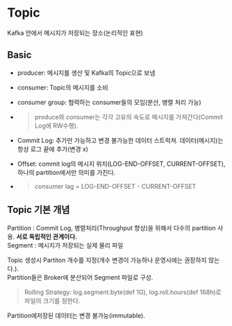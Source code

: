 # Topic

Kafka 안에서 메시지가 저장되는 장소(논리적인 표현)  

## Basic

- producer: 메시지를 생산 및 Kafka의 Topic으로 보냄
- consumer: Topic의 메시지를 소비
- consumer group: 협력하는 consumer들의 모임(분산, 병렬 처리 가능)
- > produce와 consumer는 각각 고유의 속도로 메시지를 가져간다(Commit Log에 RW수행).  

- Commit Log: 추가만 가능하고 변경 불가능한 데이터 스트럭쳐. 데이터(메시지)는 항상 로그 끝에 추가(변경 x)
- Offset: commit log의 메시지 위치(LOG-END-OFFSET, CURRENT-OFFSET), 하나의 partition에서만 의미를 가진다.
- > consumer lag = LOG-END-OFFSET - CURRENT-OFFSET

## Topic 기본 개념

Partition : Commit Log, 병렬처리(Throughput 향상)을 위해서 다수의 partition 사용. **서로 독립적인 관계이다.**  
Segment : 메시지가 저장되는 실제 물리 파일  


Topic 생성시 Partiton 개수를 지정(개수 변경이 가능하나 운영시에는 권장하지 않는다.).  
Partition들은 Broker에 분산되어 Segment 파일로 구성.  
> Rolling Strategy: log.segment.byte(def 1G), log.roll.hours(def 168h)로 파일의 크기를 정한다.  

Partition에저장된 데이터는 변경 불가능(immutable).  

```shell


```
